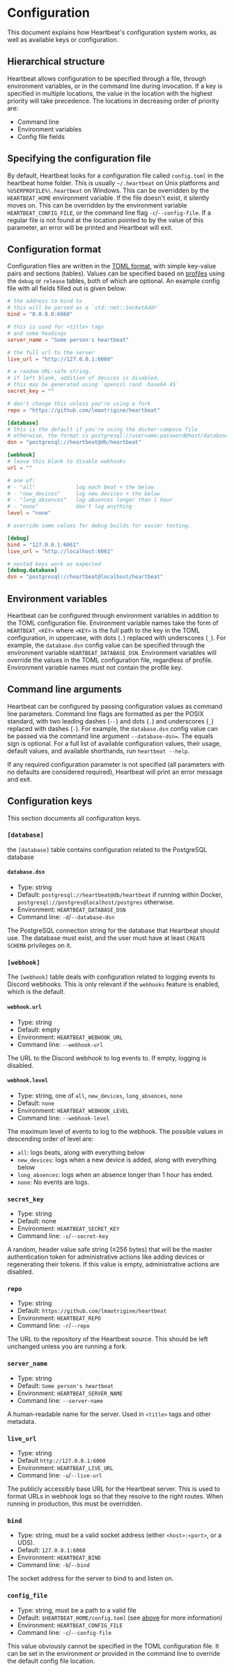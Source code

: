 # Configuration

This document explains how Heartbeat's configuration system works, as well as available keys or configuration.

## Hierarchical structure

Heartbeat allows configuration to be specified through a file, through environment variables, or in the command line
during invocation. If a key is specified in multiple locations, the value in the location with the highest priority will
take precedence. The locations in decreasing order of priority are:

- Command line
- Environment variables
- Config file fields

## Specifying the configuration file

By default, Heartbeat looks for a configuration file called `config.toml` in the heartbeat home folder. This is usually
`~/.heartbeat` on Unix platforms and `%USERPROFILE%\.heartbeat` on Windows. This can be overridden by the
`HEARTBEAT_HOME` environment variable. If the file doesn't exist, it silently moves on. This can be overridden by the
environment variable `HEARTBEAT_CONFIG_FILE`, or the command line flag `-c`/`--config-file`. If a regular file is not
found at the location pointed to by the value of this parameter, an error will be printed and Heartbeat will exit.

## Configuration format

Configuration files are written in the [TOML format][toml], with simple key-value pairs and sections (tables). Values
can be specified based on [profiles](https://doc.rust-lang.org/stable/cargo/reference/profiles.html) using the `debug`
or `release` tables, both of which are optional. An example config file with all fields filled out is given below:

```toml
# the address to bind to
# this will be parsed as a `std::net::SocketAddr`
bind = "0.0.0.0:6060"

# this is used for <title> tags
# and some headings
server_name = "Some person's heartbeat"

# the full url to the server
live_url = "http://127.0.0.1:6060"

# a random URL-safe string.
# if left blank, addition of devices is disabled.
# this may be generated using `openssl rand -base64 45`
secret_key = ""

# don't change this unless you're using a fork
repo = "https://github.com/lmaotrigine/heartbeat"

[database]
# this is the default if you're using the docker-compose file
# otherwise, the format is postgresql://username:password@host/database
dsn = "postgresql://heartbeat@db/heartbeat"

[webhook]
# leave this blank to disable webhooks
url = ""

# one of:
# - "all"             log each beat + the below
# - "new_devices"     log new devices + the below
# - "long_absences"   log absences longer than 1 hour
# - "none"            don't log anything
level = "none"

# override some values for debug builds for easier testing.

[debug]
bind = "127.0.0.1:6061"
live_url = "http://localhost:6061"

# nested keys work as expected
[debug.database]
dsn = "postgresql://heartbeat@localhost/heartbeat"
```

## Environment variables

Heartbeat can be configured through environment variables in addition to the TOML configuration file. Environment
variable names take the form of `HEARTBEAT_<KEY>` where `<KEY>` is the full path to the key in the TOML configuration,
in uppercase, with dots (`.`) replaced with underscores (`_`). For example, the `database.dsn` config value can be
specified through the environment variable `HEARTBEAT_DATABASE_DSN`. Environment variables will override the values in
the TOML configuration file, regardless of profile. Environment variable names must not contain the profile key.

## Command line arguments

Heartbeat can be configured by passing configuration values as command line parameters. Command line flags are formatted
as per the POSIX standard, with two leading dashes (`--`) and dots (`.`) and underscores (`_`) replaced with dashes
(`-`). For example, the `database.dsn` config value can be passed via the command line argument `--database-dsn=`. The
equals sign is optional. For a full list of available configuration values, their usage, default values, and available
shorthands, run `heartbeat --help`.

If any required configuration parameter is not specified (all parameters with no defaults are considered required),
Heartbeat will print an error message and exit.

## Configuration keys

This section documents all configuration keys.

### `[database]`

the `[database]` table contains configuration related to the PostgreSQL database

#### `database.dsn`

- Type: string
- Default: `postgresql://heartbeat@db/heartbeat` if running within Docker, `postgresql://postgres@localhost/postgres`
  otherwise.
- Environment: `HEARTBEAT_DATABASE_DSN`
- Command line: `-d`/`--database-dsn`

The PostgreSQL connection string for the database that Heartbeat should use. The database must exist, and the user must
have at least `CREATE SCHEMA` privileges on it.

### `[webhook]`

The `[webhook]` table deals with configuration related to logging events to Discord webhooks. This is only relevant if
the `webhooks` feature is enabled, which is the default.

#### `webhook.url`

- Type: string
- Default: empty
- Environment: `HEARTBEAT_WEBHOOK_URL`
- Command line: `--webhook-url`

The URL to the Discord webhook to log events to. If empty, logging is disabled.

#### `webhook.level`

- Type: string, one of `all`, `new_devices`, `long_absences`, `none`
- Default: `none`
- Environment: `HEARTBEAT_WEBHOOK_LEVEL`
- Command line: `--webhook-level`

The maximum level of events to log to the webhook. The possible values in descending order of level are:

- `all`: logs beats, along with everything below
- `new_devices`: logs when a new device is added, along with everything below
- `long_absences`: logs when an absence longer than 1 hour has ended.
- `none`: No events are logs.

### `secret_key`

- Type: string
- Default: none
- Environment: `HEARTBEAT_SECRET_KEY`
- Command line: `-s`/`--secret-key`

A random, header value safe string (≤256 bytes) that will be the master authentication token for administrative actions
like adding devices or regenerating their tokens. If this value is empty, administrative actions are disabled.

### `repo`

- Type: string
- Default: `https://github.com/lmaotrigine/heartbeat`
- Environment: `HEARTBEAT_REPO`
- Command line: `-r`/`--repo`

The URL to the repository of the Heartbeat source. This should be left unchanged unless you are running a fork.

### `server_name`

- Type: string
- Default: `Some person's heartbeat`
- Environment: `HEARTBEAT_SERVER_NAME`
- Command line: `--server-name`

A human-readable name for the server. Used in `<title>` tags and other metadata.

### `live_url`

- Type: string
- Default `http://127.0.0.1:6060`
- Environment: `HEARTBEAT_LIVE_URL`
- Command line: `-u`/`--live-url`

The publicly accessibly base URL for the Heartbeat server. This is used to format URLs in webhook logs so that they
resolve to the right routes. When running in production, this must be overridden.

### `bind`

- Type: string, must be a valid socket address (either `<host>:<port>`, or a UDS).
- Default: `127.0.0.1:6060`
- Environment: `HEARTBEAT_BIND`
- Command line: `-b`/`--bind`

The socket address for the server to bind to and listen on.

### `config_file`

- Type: string, must be a path to a valid file
- Default: `$HEARTBEAT_HOME/config.toml` (see [above](#specifying-the-configuration-file) for more information)
- Environment: `HEARTBEAT_CONFIG_FILE`
- Command line: `-c`/`--config-file`

This value obviously cannot be specified in the TOML configuration file. It can be set in the environment or provided in
the command line to override the default config file location.


[toml]: https://toml.io

